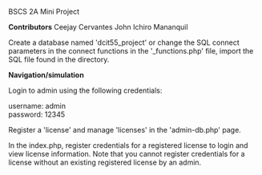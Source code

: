 BSCS 2A Mini Project

**Contributors**
Ceejay Cervantes
John Ichiro Mananquil

Create a database named 'dcit55_project' or change the SQL connect parameters in the connect functions in the '_functions.php' file, import the SQL file found in the directory.

**Navigation/simulation**

Login to admin using the following credentials:

username: admin<br>
password: 12345

Register a 'license' and manage 'licenses' in the 'admin-db.php' page.

In the index.php, register credentials for a registered license to login and view license information.
Note that you cannot register credentials for a license without an existing registered license by an admin.
